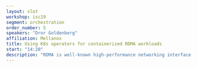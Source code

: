 ```yaml
---
layout: slot
workshop: isc19
segment: orchestration
order_number: 5
speakers: "Dror Goldenberg"
affiliation: Mellanox
title: Using K8s operators for containerized RDMA workloads
start: "14:20"
description: "RDMA is well-known high-performance networking interface for low latency, low overhead communications. RDMA accelerated Kubernetes clusters are set using standard device plugin and CNI interface for InfiniBand or Ethernet. Compute nodes join Kubernetes cluster dynamically. It is desired to advance the user experience for automated configuration and deployment. In this talk we will discuss how Kubernetes operators help to automate, deploy and upgrade infrastructure software components for faster node availability."
---
```

